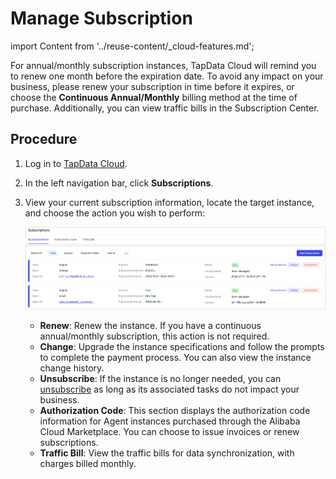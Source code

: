 # Manage Subscription

import Content from '../reuse-content/_cloud-features.md';

<Content />

For annual/monthly subscription instances, TapData Cloud will remind you to renew one month before the expiration date. To avoid any impact on your business, please renew your subscription in time before it expires, or choose the **Continuous Annual/Monthly** billing method at the time of purchase. Additionally, you can view traffic bills in the Subscription Center.



## Procedure

1. Log in to [TapData Cloud](https://cloud.tapdata.io/).

2. In the left navigation bar, click **Subscriptions**.

3. View your current subscription information, locate the target instance, and choose the action you wish to perform:

   ![Renew Instance](../images/renew_subscribe.png)

   - **Renew**: Renew the instance. If you have a continuous annual/monthly subscription, this action is not required.
   - **Change**: Upgrade the instance specifications and follow the prompts to complete the payment process. You can also view the instance change history.
   - **Unsubscribe**: If the instance is no longer needed, you can [unsubscribe](refund.md) as long as its associated tasks do not impact your business.
   - **Authorization Code**: This section displays the authorization code information for Agent instances purchased through the Alibaba Cloud Marketplace. You can choose to issue invoices or renew subscriptions.
   - **Traffic Bill**: View the traffic bills for data synchronization, with charges billed monthly.
